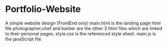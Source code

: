 # Portfolio-Website
A simple website design (FrontEnd only)
main.html is the landing page html file
photographer,chef and barber are the other 3 html files which are linked to their personal pages.
style.css is the referenced style sheet.
main.js is the javaScript file
